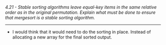 *4.21 - Stable sorting algorithms leave equal-key items in the same relative order as in the original permutation. Explain what must be done to ensure that mergesort is a stable sorting algorithm.*
***
- I would think that it would need to do the sorting in place. Instead of allocating a new array for the final sorted output.
